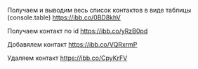 Получаем и выводим весь список контактов в виде таблицы (console.table)
https://ibb.co/0BD8khV

Получаем контакт по id
https://ibb.co/yRzB0pd

Добавялем контакт
https://ibb.co/VQRxrmP

Удаляем контакт
https://ibb.co/CpyKrFV

